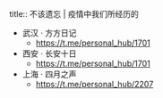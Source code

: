 title:: 不该遗忘 | 疫情中我们所经历的

- 武汉 · 方方日记
	- https://t.me/personal_hub/1701
- 西安 · 长安十日
	- https://t.me/personal_hub/1701
- 上海 · 四月之声
	- https://t.me/personal_hub/2207